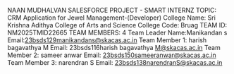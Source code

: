 NAAN MUDHALVAN SALESFORCE PROJECT - SMART INTERNZ TOPIC: CRM Application for Jewel Management-(Developer)
College Name: Sri Krishna Adithya College of Arts and Science
College Code: Bruag
TEAM ID: NM2025TMID22665
TEAM MEMBERS: 4
Team Leader Name:Manikandan s
Email:23bsds129manikandans@skacas.ac.in
Team Member 1: harish bagavathya M Email: 23bsds116harish bagavathya M@skacas.ac.in
Team Member 2: sameer anwar  Email: 23bsds150sameeranwar@skacas.ac.in
Team Member 3: narendran S  Email: 23bsds138narendranS@skacas.ac.in
